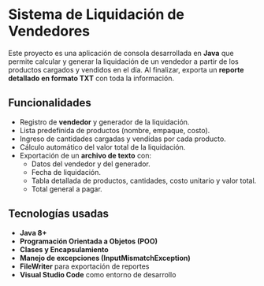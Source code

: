 # Sistema de Liquidación de Vendedores 

Este proyecto es una aplicación de consola desarrollada en **Java** que permite calcular y generar la liquidación de un vendedor a partir de los productos cargados y vendidos en el día. Al finalizar, exporta un **reporte detallado en formato TXT** con toda la información.

##  Funcionalidades
- Registro de **vendedor** y generador de la liquidación.  
- Lista predefinida de productos (nombre, empaque, costo).  
- Ingreso de cantidades cargadas y vendidas por cada producto.  
- Cálculo automático del valor total de la liquidación.  
- Exportación de un **archivo de texto** con:
  - Datos del vendedor y del generador.  
  - Fecha de liquidación.  
  - Tabla detallada de productos, cantidades, costo unitario y valor total.  
  - Total general a pagar.  

##  Tecnologías usadas
- **Java 8+**  
- **Programación Orientada a Objetos (POO)**  
- **Clases y Encapsulamiento**  
- **Manejo de excepciones (InputMismatchException)**  
- **FileWriter** para exportación de reportes  
- **Visual Studio Code** como entorno de desarrollo  



